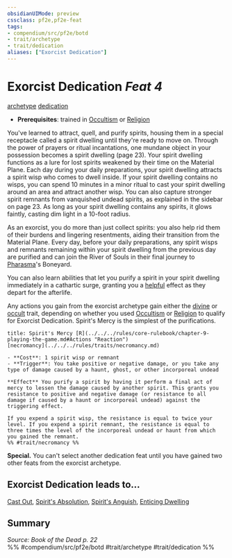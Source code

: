 ```yaml
---
obsidianUIMode: preview
cssclass: pf2e,pf2e-feat
tags:
- compendium/src/pf2e/botd
- trait/archetype
- trait/dedication
aliases: ["Exorcist Dedication"]
---
```

# Exorcist Dedication  *Feat 4*  
[archetype](../../Rules/traits/archetype.md)  [dedication](../../Rules/traits/dedication.md)  

- **Prerequisites**: trained in [Occultism](../skills.md#Occultism) or [Religion](../skills.md#Religion)

You've learned to attract, quell, and purify spirits, housing them in a special receptacle called a spirit dwelling until they're ready to move on. Through the power of prayers or ritual incantations, one mundane object in your possession becomes a spirit dwelling (page 23). Your spirit dwelling functions as a lure for lost spirits weakened by their time on the Material Plane. Each day during your daily preparations, your spirit dwelling attracts a spirit wisp who comes to dwell inside. If your spirit dwelling contains no wisps, you can spend 10 minutes in a minor ritual to cast your spirit dwelling around an area and attract another wisp. You can also capture stronger spirit remnants from vanquished undead spirits, as explained in the sidebar on page 23. As long as your spirit dwelling contains any spirits, it glows faintly, casting dim light in a 10-foot radius.

As an exorcist, you do more than just collect spirits: you also help rid them of their burdens and lingering resentments, aiding their transition from the Material Plane. Every day, before your daily preparations, any spirit wisps and remnants remaining within your spirit dwelling from the previous day are purified and can join the River of Souls in their final journey to [Pharasma](../setting/deities/pharasma.md)'s Boneyard.

You can also learn abilities that let you purify a spirit in your spirit dwelling immediately in a cathartic surge, granting you a [helpful](../../Rules/conditions.md#Helpful) effect as they depart for the afterlife.

Any actions you gain from the exorcist archetype gain either the [divine](../../Rules/traits/divine.md) or [occult](../../Rules/traits/occult.md) trait, depending on whether you used [Occultism](../skills.md#Occultism) or [Religion](../skills.md#Religion) to qualify for Exorcist Dedication. Spirit's Mercy is the simplest of the purifications.

```ad-embed-ability
title: Spirit's Mercy [R](../../../rules/core-rulebook/chapter-9-playing-the-game.md#Actions "Reaction")
[necromancy](../../../rules/traits/necromancy.md)  

- **Cost**: 1 spirit wisp or remnant
- **Trigger**: You take positive or negative damage, or you take any type of damage caused by a haunt, ghost, or other incorporeal undead

**Effect** You purify a spirit by having it perform a final act of mercy to lessen the damage caused by another spirit. This grants you resistance to positive and negative damage (or resistance to all damage if caused by a haunt or incorporeal undead) against the triggering effect.

If you expend a spirit wisp, the resistance is equal to twice your level. If you expend a spirit remnant, the resistance is equal to three times the level of the incorporeal undead or haunt from which you gained the remnant.  
%% #trait/necromancy %%
```

**Special.** You can't select another dedication feat until you have gained two other feats from the exorcist archetype.

## Exorcist Dedication leads to...

[Cast Out](cast-out-botd.md), [Spirit's Absolution](spirits-absolution-botd.md), [Spirit's Anguish](spirits-anguish-botd.md), [Enticing Dwelling](enticing-dwelling-botd.md)

## Summary

*Source: Book of the Dead p. 22*  
%% #compendium/src/pf2e/botd #trait/archetype #trait/dedication %%
